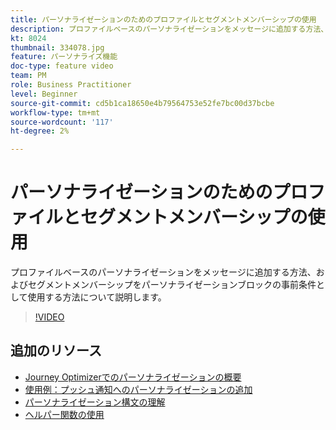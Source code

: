 ```yaml
---
title: パーソナライゼーションのためのプロファイルとセグメントメンバーシップの使用
description: プロファイルベースのパーソナライゼーションをメッセージに追加する方法、およびセグメントメンバーシップをパーソナライゼーションブロックの事前条件として使用する方法について説明します。
kt: 8024
thumbnail: 334078.jpg
feature: パーソナライズ機能
doc-type: feature video
team: PM
role: Business Practitioner
level: Beginner
source-git-commit: cd5b1ca18650e4b79564753e52fe7bc00d37bcbe
workflow-type: tm+mt
source-wordcount: '117'
ht-degree: 2%

---
```



# パーソナライゼーションのためのプロファイルとセグメントメンバーシップの使用

プロファイルベースのパーソナライゼーションをメッセージに追加する方法、およびセグメントメンバーシップをパーソナライゼーションブロックの事前条件として使用する方法について説明します。

>[!VIDEO](https://video.tv.adobe.com/v/334078?quality=12)

## 追加のリソース

* [Journey Optimizerでのパーソナライゼーションの概要](https://experienceleague.adobe.com/docs/journey-optimizer/using/create-messages/personalization/personalize.html)
* [使用例：プッシュ通知へのパーソナライゼーションの追加](https://experienceleague.corp.adobe.com/docs/journey-optimizer/using/create-messages/personalization/personalization-use-case.html)
* [パーソナライゼーション構文の理解](https://experienceleague.adobe.com/docs/journey-optimizer/using/create-messages/personalization/personalization-syntax.html)
* [ヘルパー関数の使用](https://experienceleague-review.corp.adobe.com/docs/journey-optimizer/using/create-messages/personalization/functions/functions.html)
